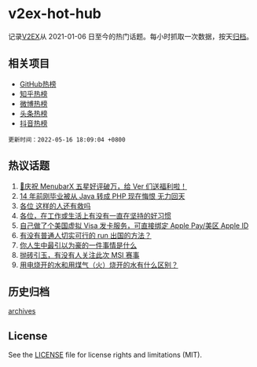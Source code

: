 # v2ex-hot-hub

 记录[V2EX](https://www.v2ex.com/)从 2021-01-06 日至今的热门话题。每小时抓取一次数据，按天[归档](archives)。
 
 ## 相关项目

- [GitHub热榜](https://github.com/snaildev/github-hot-hub)
- [知乎热榜](https://github.com/snaildev/zhihu-hot-hub)
- [微博热榜](https://github.com/snaildev/weibo-hot-hub)
- [头条热榜](https://github.com/snaildev/toutiao-hot-hub)
- [抖音热榜](https://github.com/snaildev/douyin-hot-hub)


 `更新时间：2022-05-16 18:09:04 +0800`

## 热议话题

1. [🎉庆祝 MenubarX 五星好评破万，给 Ver 们送福利啦！](https://www.v2ex.com/t/853047)
1. [14 年前刚毕业被从 Java 转成 PHP 现在悔恨 无力回天](https://www.v2ex.com/t/853017)
1. [各位 这样的人还有救吗](https://www.v2ex.com/t/853076)
1. [各位，在工作或生活上有没有一直在坚持的好习惯](https://www.v2ex.com/t/853078)
1. [自己做了个美国虚拟 Visa 发卡服务，可直接绑定 Apple Pay/美区 Apple ID](https://www.v2ex.com/t/853022)
1. [有没有普通人切实可行的 run 出国的方法？](https://www.v2ex.com/t/853021)
1. [你人生中最引以为豪的一件事情是什么](https://www.v2ex.com/t/853130)
1. [抛砖引玉，有没有人关注此次 MSI 赛事](https://www.v2ex.com/t/853071)
1. [用电烧开的水和用煤气（火）烧开的水有什么区别？](https://www.v2ex.com/t/853079)

## 历史归档

[archives](archives)

## License

See the [LICENSE](LICENSE) file for license rights and limitations (MIT).

